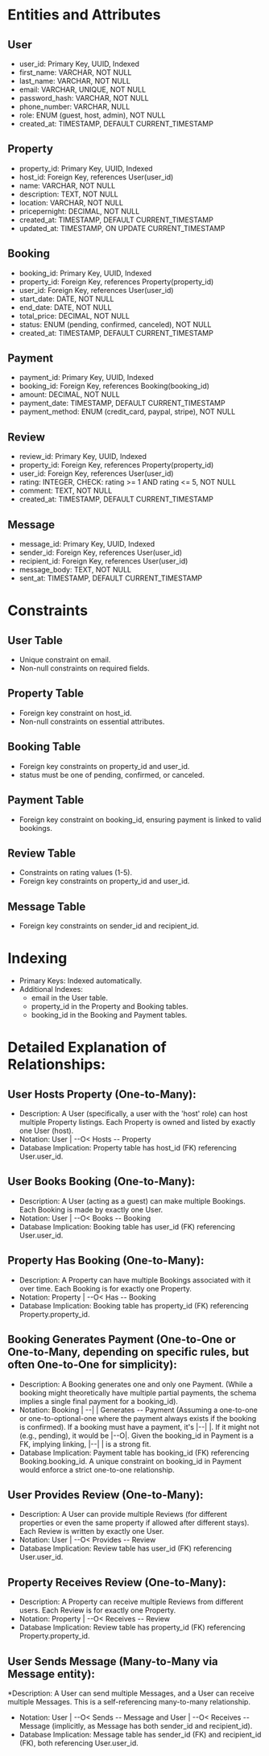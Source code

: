 # Entities and Attributes
## User
* user_id: Primary Key, UUID, Indexed
* first_name: VARCHAR, NOT NULL
* last_name: VARCHAR, NOT NULL
* email: VARCHAR, UNIQUE, NOT NULL
* password_hash: VARCHAR, NOT NULL
* phone_number: VARCHAR, NULL
* role: ENUM (guest, host, admin), NOT NULL
* created_at: TIMESTAMP, DEFAULT CURRENT_TIMESTAMP
## Property
* property_id: Primary Key, UUID, Indexed
* host_id: Foreign Key, references User(user_id)
* name: VARCHAR, NOT NULL
* description: TEXT, NOT NULL
* location: VARCHAR, NOT NULL
* pricepernight: DECIMAL, NOT NULL
* created_at: TIMESTAMP, DEFAULT CURRENT_TIMESTAMP
* updated_at: TIMESTAMP, ON UPDATE CURRENT_TIMESTAMP
## Booking
* booking_id: Primary Key, UUID, Indexed
* property_id: Foreign Key, references Property(property_id)
* user_id: Foreign Key, references User(user_id)
* start_date: DATE, NOT NULL
* end_date: DATE, NOT NULL
* total_price: DECIMAL, NOT NULL
* status: ENUM (pending, confirmed, canceled), NOT NULL
* created_at: TIMESTAMP, DEFAULT CURRENT_TIMESTAMP
## Payment
* payment_id: Primary Key, UUID, Indexed
* booking_id: Foreign Key, references Booking(booking_id)
* amount: DECIMAL, NOT NULL
* payment_date: TIMESTAMP, DEFAULT CURRENT_TIMESTAMP
* payment_method: ENUM (credit_card, paypal, stripe), NOT NULL
## Review
* review_id: Primary Key, UUID, Indexed
* property_id: Foreign Key, references Property(property_id)
* user_id: Foreign Key, references User(user_id)
* rating: INTEGER, CHECK: rating >= 1 AND rating <= 5, NOT NULL
* comment: TEXT, NOT NULL
* created_at: TIMESTAMP, DEFAULT CURRENT_TIMESTAMP
## Message
* message_id: Primary Key, UUID, Indexed
* sender_id: Foreign Key, references User(user_id)
* recipient_id: Foreign Key, references User(user_id)
* message_body: TEXT, NOT NULL
* sent_at: TIMESTAMP, DEFAULT CURRENT_TIMESTAMP

# Constraints
## User Table
* Unique constraint on email.
* Non-null constraints on required fields.
## Property Table
* Foreign key constraint on host_id.
* Non-null constraints on essential attributes.
## Booking Table
* Foreign key constraints on property_id and user_id.
* status must be one of pending, confirmed, or canceled.
## Payment Table
* Foreign key constraint on booking_id, ensuring payment is linked to valid bookings.
## Review Table
* Constraints on rating values (1-5).
* Foreign key constraints on property_id and user_id.
## Message Table
* Foreign key constraints on sender_id and recipient_id.
# Indexing
* Primary Keys: Indexed automatically.
* Additional Indexes:
     * email in the User table.
     * property_id in the Property and Booking tables.
     * booking_id in the Booking and Payment tables.
 
# Detailed Explanation of Relationships:
## User Hosts Property (One-to-Many):

* Description: A User (specifically, a user with the 'host' role) can host multiple Property listings. Each Property is owned and listed by exactly one User (host).
* Notation: User | --O< Hosts -- Property
* Database Implication: Property table has host_id (FK) referencing User.user_id.
## User Books Booking (One-to-Many):

* Description: A User (acting as a guest) can make multiple Bookings. Each Booking is made by exactly one User.
* Notation: User | --O< Books -- Booking
* Database Implication: Booking table has user_id (FK) referencing User.user_id.

## Property Has Booking (One-to-Many):

* Description: A Property can have multiple Bookings associated with it over time. Each Booking is for exactly one Property.
* Notation: Property | --O< Has -- Booking
* Database Implication: Booking table has property_id (FK) referencing Property.property_id.

## Booking Generates Payment (One-to-One or One-to-Many, depending on specific rules, but often One-to-One for simplicity):

* Description: A Booking generates one and only one Payment. (While a booking might theoretically have multiple partial payments, the schema implies a single final payment for a booking_id).
* Notation: Booking | --| | Generates -- Payment (Assuming a one-to-one or one-to-optional-one where the payment always exists if the booking is confirmed). If a booking must have a payment, it's |--| |. If it might not (e.g., pending), it would be |--O|. Given the booking_id in Payment is a FK, implying linking, |--| | is a strong fit.
* Database Implication: Payment table has booking_id (FK) referencing Booking.booking_id. A unique constraint on booking_id in Payment would enforce a strict one-to-one relationship.
## User Provides Review (One-to-Many):

* Description: A User can provide multiple Reviews (for different properties or even the same property if allowed after different stays). Each Review is written by exactly one User.
* Notation: User | --O< Provides -- Review
* Database Implication: Review table has user_id (FK) referencing User.user_id.

## Property Receives Review (One-to-Many):

* Description: A Property can receive multiple Reviews from different users. Each Review is for exactly one Property.
* Notation: Property | --O< Receives -- Review
* Database Implication: Review table has property_id (FK) referencing Property.property_id.

## User Sends Message (Many-to-Many via Message entity):

*Description: A User can send multiple Messages, and a User can receive multiple Messages. This is a self-referencing many-to-many relationship.
* Notation: User | --O< Sends -- Message and User | --O< Receives -- Message (implicitly, as Message has both sender_id and recipient_id).
* Database Implication: Message table has sender_id (FK) and recipient_id (FK), both referencing User.user_id.
